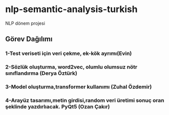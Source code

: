 # nlp-semantic-analysis-turkish
NLP dönem projesi

## Görev Dağılımı
### 1-Test veriseti için veri çekme, ek-kök ayrımı(Evin)
### 2-Sözlük oluşturma, word2vec, olumlu olumsuz nötr sınıflandırma (Derya Öztürk)
### 3-Model oluşturma,transformer kullanımı (Zuhal Özdemir)
### 4-Arayüz tasarımı,metin girdisi,random veri üretimi sonuç oran şeklinde yazdırlıacak. PyQt5 (Ozan Çakır)
